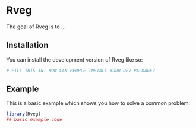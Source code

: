 
# Rveg

<!-- badges: start -->
<!-- badges: end -->

The goal of Rveg is to ...

## Installation

You can install the development version of Rveg like so:

``` r
# FILL THIS IN! HOW CAN PEOPLE INSTALL YOUR DEV PACKAGE?
```

## Example

This is a basic example which shows you how to solve a common problem:

``` r
library(Rveg)
## basic example code
```

